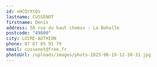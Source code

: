```yaml
---
id: xHCQrXtQs
lastname: CUSSENOT
firstname: Denis
address: 58 rue du haut chemin - La Bohalle
postcode: "49800"
city: LOIRE-AUTHION
phone: 07 67 85 91 79
email: cussenot@free.fr
photoUrl: /uploads/images/photo-2025-06-19-12-30-31.jpg
---
```

